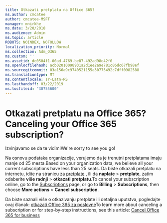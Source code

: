 ```yaml
---
title: Otkazati pretplatu na Office 365?
ms.author: cmcatee
author: cmcatee-MSFT
manager: mnirkhe
ms.date: 3/20/2018
ms.audience: Admin
ms.topic: article
ROBOTS: NOINDEX, NOFOLLOW
localization_priority: Normal
ms.collection: Adm_O365
ms.custom: ''
ms.assetid: dc0504f1-00ad-4769-be87-492ad98e42f0
ms.openlocfilehash: acb02010098931a2d1ee2a9e781c86dc67fb98ef
ms.sourcegitcommit: 03a156a9c9740521155a30775492c7dff0982588
ms.translationtype: MT
ms.contentlocale: sr-Latn-RS
ms.lasthandoff: 03/22/2019
ms.locfileid: "30755600"
---
```

# <a name="canceling-your-office-365-subscription"></a><span data-ttu-id="39b67-102">Otkazati pretplatu na Office 365?</span><span class="sxs-lookup"><span data-stu-id="39b67-102">Canceling your Office 365 subscription?</span></span>

<span data-ttu-id="39b67-103">Izvinjavamo se da te vidim!</span><span class="sxs-lookup"><span data-stu-id="39b67-103">We're sorry to see you go!</span></span> 
  
<span data-ttu-id="39b67-104">Na osnovu podataka organizacije, verujemo da je trenutni pretplatama imaju manje od 25 mesta.</span><span class="sxs-lookup"><span data-stu-id="39b67-104">Based on your organization data, we believe all your current subscriptions have less than 25 seats.</span></span> <span data-ttu-id="39b67-105">Da biste otkazali pretplatu na internetu, idite na stranicu za [pretplate](https://go.microsoft.com/fwlink/p/?linkid=842054) , ili da **naplate** \> **pretplate**, zatim odaberite **više radnji** \> **otkazati pretplatu**.</span><span class="sxs-lookup"><span data-stu-id="39b67-105">To cancel your subscription online, go to the [Subscriptions](https://go.microsoft.com/fwlink/p/?linkid=842054) page, or go to **Billing** \> **Subscriptions**, then choose **More actions** \> **Cancel subscription**.</span></span>
  
<span data-ttu-id="39b67-106">Da biste saznali više o otkazivanju pretplate ili detaljna uputstva, pogledajte ovaj članak: [otkazati Office 365 za poslovne](https://support.office.com/article/b1bc0bef-4608-4601-813a-cdd9f746709a)</span><span class="sxs-lookup"><span data-stu-id="39b67-106">To learn more about canceling a subscription or for step-by-step instructions, see this article: [Cancel Office 365 for business](https://support.office.com/article/b1bc0bef-4608-4601-813a-cdd9f746709a)</span></span>
  

